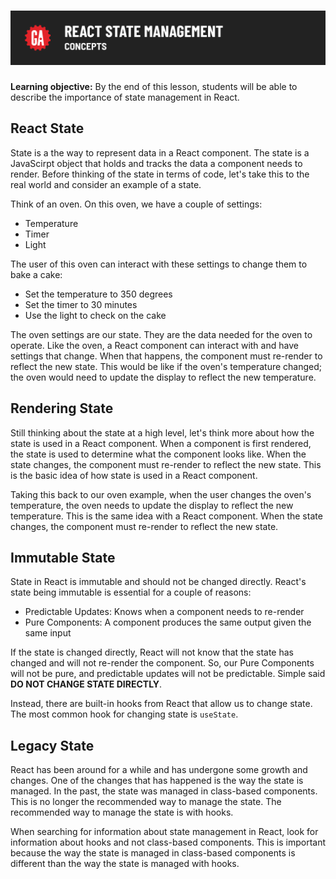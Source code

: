 # ![[tktk Module Name] - Concepts](./assets/hero.png)

**Learning objective:** By the end of this lesson, students will be able to describe the importance of state management in React.

## React State

State is a the way to represent data in a React component. The state is a JavaScirpt object that holds and tracks the data a component needs to render. Before thinking of the state in terms of code, let's take this to the real world and consider an example of a state. 

Think of an oven. On this oven, we have a couple of settings:

- Temperature
- Timer
- Light

The user of this oven can interact with these settings to change them to bake a cake:

- Set the temperature to 350 degrees
- Set the timer to 30 minutes
- Use the light to check on the cake

The oven settings are our state. They are the data needed for the oven to operate. Like the oven, a React component can interact with and have settings that change. When that happens, the component must re-render to reflect the new state. This would be like if the oven's temperature changed; the oven would need to update the display to reflect the new temperature.

## Rendering State

Still thinking about the state at a high level, let's think more about how the state is used in a React component. When a component is first rendered, the state is used to determine what the component looks like. When the state changes, the component must re-render to reflect the new state. This is the basic idea of how state is used in a React component.

Taking this back to our oven example, when the user changes the oven's temperature, the oven needs to update the display to reflect the new temperature. This is the same idea with a React component. When the state changes, the component must re-render to reflect the new state.

## Immutable State

State in React is immutable and should not be changed directly. React's state being immutable is essential for a couple of reasons:

- Predictable Updates: Knows when a component needs to re-render
- Pure Components: A component produces the same output given the same input

If the state is changed directly, React will not know that the state has changed and will not re-render the component. So, our Pure Components will not be pure, and predictable updates will not be predictable. Simple said **DO NOT CHANGE STATE DIRECTLY**.

Instead, there are built-in hooks from React that allow us to change state. The most common hook for changing state is `useState`.

## Legacy State

React has been around for a while and has undergone some growth and changes. One of the changes that has happened is the way the state is managed. In the past, the state was managed in class-based components. This is no longer the recommended way to manage the state. The recommended way to manage the state is with hooks.

When searching for information about state management in React, look for information about hooks and not class-based components. This is important because the way the state is managed in class-based components is different than the way the state is managed with hooks.